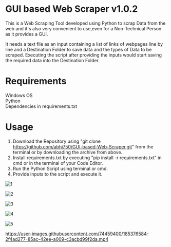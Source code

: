 # GUI based Web Scraper v1.0.2

This is a Web Scraping Tool developed using Python to scrap Data from the web and it's also very convenient to use,even for a Non-Technical Person as it provides a GUI.         

It needs a text file as an input containing a list of links of webpages line by line and a Destination Folder to save data and the types of Data to be scraped.
Executing the script after providing the inputs would start saving the required data into the Destination Folder.

# Requirements

Windows OS             
Python                   
Dependencies in requirements.txt

# Usage    

1. Download the Repository using "git clone https://github.com/abhi750/GUI-based-Web-Scraper.git" from the terminal or by downloading the archive from above.      
2. Install requirements.txt by executing "pip install -r requirements.txt" in cmd or in the terminal of your Code Editor.                          
3. Run the Python Script using terminal or cmd.                         
4. Provide inputs to the script and execute it.



![1](https://user-images.githubusercontent.com/74459400/185405055-bb0f6777-e53c-418b-aea0-1ec08b5405aa.png)

![2](https://user-images.githubusercontent.com/74459400/185405094-5839f310-6c1f-4976-96ff-06840c7e66ae.png)

![3](https://user-images.githubusercontent.com/74459400/185405129-77faa9ab-c51a-47d8-b08f-67903605383c.png)

![4](https://user-images.githubusercontent.com/74459400/185405192-b796fe9f-648c-448c-8e93-871ef8d871d3.png)

![5](https://user-images.githubusercontent.com/74459400/185405226-877b24a4-3ee6-4da9-8ac6-31d90d3fecd3.png)






https://user-images.githubusercontent.com/74459400/185376584-2f4ad277-85ac-42ee-a009-c3acbd99f2da.mp4



